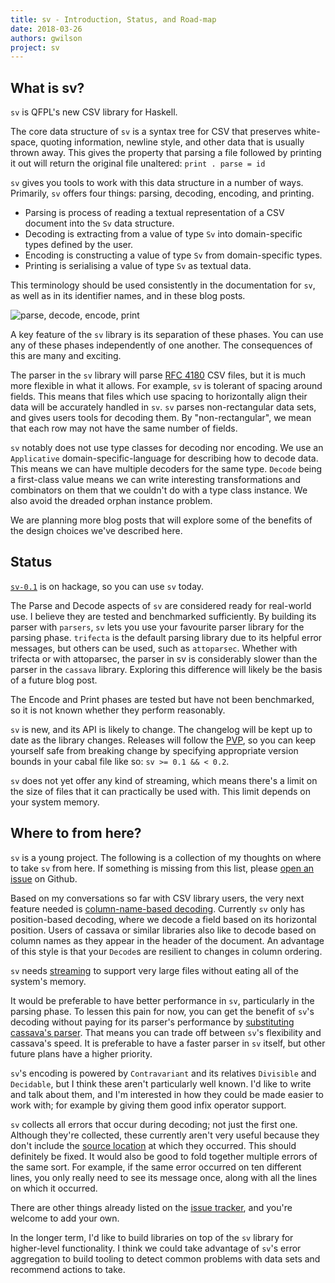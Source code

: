 ```yaml
---
title: sv - Introduction, Status, and Road-map
date: 2018-03-26
authors: gwilson
project: sv
---
```


## What is sv?

`sv` is QFPL's new CSV library for Haskell.

The core data structure of `sv` is a syntax tree for CSV that preserves
white-space, quoting information, newline style, and other data that is usually
thrown away. This gives the property that parsing a file followed by printing
it out will return the original file unaltered: `print . parse = id`

`sv` gives you tools to work with this data structure in a number of ways.
Primarily, `sv` offers four things: parsing, decoding, encoding, and printing.

* Parsing is process of reading a textual representation of a CSV
document into the `Sv` data structure.
* Decoding is extracting from a value of type `Sv` into domain-specific types defined by the user.
* Encoding is constructing a value of type `Sv` from domain-specific types.
* Printing is serialising a value of type `Sv` as textual data.

This terminology should be used consistently in the documentation for `sv`, as well as in its
identifier names, and in these blog posts.

<image src="/images/posts/sv/parsedecodeencodeprint.png" alt="parse, decode, encode, print"/>

A key feature of the `sv` library is its separation of these phases. You can use any of
these phases independently of one another. The consequences of this are many and exciting.

The parser in the `sv` library will parse [RFC 4180](https://tools.ietf.org/html/rfc4180) CSV
files, but it is much more flexible in what it allows. For example, `sv` is
tolerant of spacing around fields. This means that files which use spacing to
horizontally align their data will be accurately handled in `sv`.
`sv` parses non-rectangular data sets, and gives users tools for decoding them.
By "non-rectangular", we mean that each row may not have the same number of
fields.

`sv` notably does not use type classes for decoding nor encoding. We use an
`Applicative` domain-specific-language for describing how to decode data.
This means
we can have multiple decoders for the same type. `Decode` being a first-class
value means we can write interesting transformations and combinators on them
that we couldn't do with a type class instance. We also avoid the dreaded orphan
instance problem.

We are planning more blog posts that will explore some of the benefits of the design choices
we've described here.

## Status

[`sv-0.1`](https://hackage.haskell.org/package/sv-0.1) is on hackage, so you can use `sv` today.

The Parse and Decode aspects of `sv` are considered ready for real-world use. I believe they
are tested and benchmarked sufficiently. By building its parser with `parsers`,
`sv` lets you use your favourite parser library
for the parsing phase. `trifecta` is the default parsing library due to its helpful error
messages, but others can be used, such as `attoparsec`.
Whether with trifecta or with attoparsec, the parser in sv is considerably slower than the 
parser in the `cassava` library.
Exploring this difference will likely be the basis of a future blog post.

The Encode and Print phases are tested but have not been benchmarked, so it is not known
whether they perform reasonably.

`sv` is new, and its API is likely to change. The changelog will be kept up to
date as the library changes. Releases will follow the
[PVP](https://pvp.haskell.org),
so you can keep yourself safe from breaking change by specifying appropriate
version bounds in your cabal file like so: `sv >= 0.1 && < 0.2`.

`sv` does not yet offer any kind of streaming, which means there's a limit on the
size of files that it can practically be used with. This limit depends on your
system memory.

## Where to from here?

`sv` is a young project. The following is a collection of my thoughts on where
to take `sv` from here. If something is missing from this list, please
[open an issue](https://github.com/qfpl/sv/issues/new)
on Github.

Based on my conversations so far with CSV library users, the very next feature
needed is [column-name-based decoding](https://github.com/qfpl/sv/issues/6).
Currently `sv` only has position-based decoding, where we decode a
field based on its horizontal position. Users of cassava or similar libraries
also like to decode based on column names as they appear in the header of the
document. An advantage of this style is that your `Decode`s are resilient
to changes in column ordering.

`sv` needs [streaming](https://github.com/qfpl/sv/issues/10) to support very
large files without eating all of the system's memory.

It would be preferable to have better performance in `sv`, particularly in the
parsing phase.
To lessen this pain for now, you can get the benefit of `sv`'s decoding
without paying for its parser's performance by
[substituting cassava's parser](https://hackage.haskell.org/package/sv-cassava).
That means you can trade off between `sv`'s flexibility and cassava's speed.
It is preferable to have a faster parser in `sv` itself, but other future plans
have a higher priority.

`sv`'s encoding is powered by `Contravariant` and its relatives `Divisible` and
`Decidable`, but I think these aren't particularly well known. I'd like to write
and talk about them, and I'm interested in how they could be
made easier to work with; for example by giving them good infix operator support.

`sv` collects all errors that occur during decoding; not just the first one.
Although they're
collected, these currently aren't very useful because they don't include the
[source location](https://github.com/qfpl/sv/issues/5)
at which they occurred. This should definitely be fixed. It would also be good
to fold together multiple errors of the same sort. For example, if the same
error occurred on ten different lines, you only really need to see its message
once, along with all the lines on which it occurred.

There are other things already listed on the
[issue tracker](https://github.com/qfpl/sv/issues/), and you're welcome to add
your own.

In the longer term, I'd like to build libraries on top of the `sv` library for
higher-level functionality. I think we could take advantage of `sv`'s error
aggregation to build tooling to detect common problems with data sets and
recommend actions to take.

